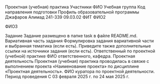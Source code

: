 ﻿Проектная (учебная) практика
Участники
ФИОУчебная группаКод направления подготовкиПрофиль образовательной программыДжафаров Алимад241-33909.03.02ФИТФИО2ФИО3Задание
Задание размещено в папке task в файле README.md.
Вариативная часть задания
Формулировка задания вариативной части и выбранная тематика (если есть). Приведите также дополнительные ссылки на источники задания (если есть).
Ответственный по проектной (учебной) практике
ФИО ответственного, кафедра.
Проектная деятельность
Проектная (учебная) практика проводилась в связке с выполнением проекта «Наименование проекта» по дисциплине «Проектная деятельность».
ФИО куратора по проектной деятельности.
Период проведения
С 03 февраля 2025 г. по 24 мая 2025 г.

